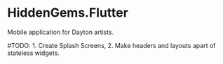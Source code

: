 # HiddenGems.Flutter

Mobile application for Dayton artists.

#TODO: 1. Create Splash Screens, 2. Make headers and layouts apart of stateless widgets.